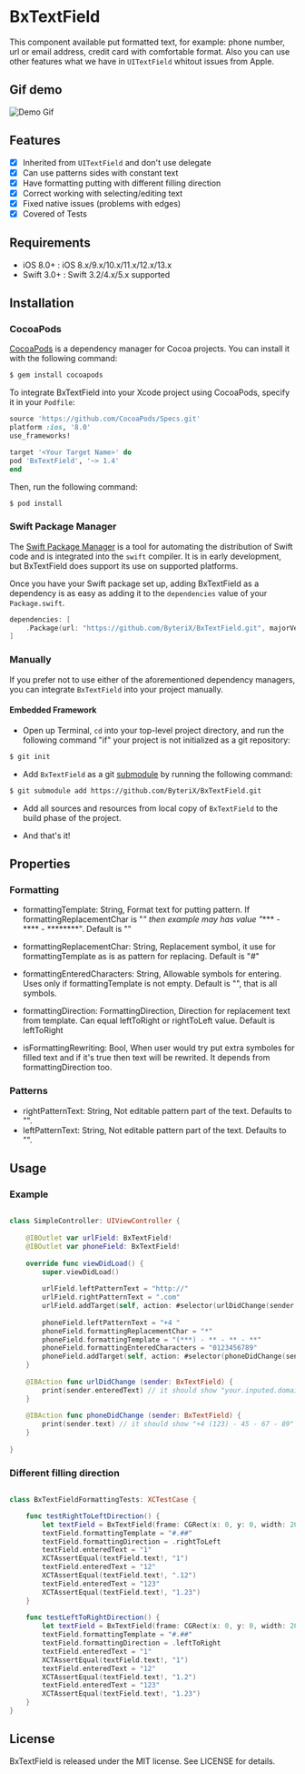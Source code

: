 # BxTextField

This component available put formatted text, for example: phone number, url or email address, credit card with comfortable format. Also you can use other features what we have in `UITextField` whitout issues from Apple.

## Gif demo

![Demo Gif](https://github.com/ByteriX/BxTextField/raw/master/Screenshots/BxTextFieldDemo.gif "Demo Gif")

## Features

- [x] Inherited from `UITextField` and don't use delegate
- [x] Can use patterns sides with constant text
- [x] Have formatting putting with different filling direction
- [x] Correct working with selecting/editing text
- [x] Fixed native issues (problems with edges)
- [x] Covered of Tests

## Requirements

- iOS 8.0+ : iOS 8.x/9.x/10.x/11.x/12.x/13.x
- Swift 3.0+ : Swift 3.2/4.x/5.x supported

## Installation

### CocoaPods

[CocoaPods](http://cocoapods.org) is a dependency manager for Cocoa projects. You can install it with the following command:

```bash
$ gem install cocoapods
```

To integrate BxTextField into your Xcode project using CocoaPods, specify it in your `Podfile`:

```ruby
source 'https://github.com/CocoaPods/Specs.git'
platform :ios, '8.0'
use_frameworks!

target '<Your Target Name>' do
pod 'BxTextField', '~> 1.4'
end
```

Then, run the following command:

```bash
$ pod install
```


### Swift Package Manager

The [Swift Package Manager](https://swift.org/package-manager/) is a tool for automating the distribution of Swift code and is integrated into the `swift` compiler. It is in early development, but BxTextField does support its use on supported platforms. 

Once you have your Swift package set up, adding BxTextField as a dependency is as easy as adding it to the `dependencies` value of your `Package.swift`.

```swift
dependencies: [
    .Package(url: "https://github.com/ByteriX/BxTextField.git", majorVersion: 1)
]
```

### Manually

If you prefer not to use either of the aforementioned dependency managers, you can integrate `BxTextField` into your project manually.

#### Embedded Framework

- Open up Terminal, `cd` into your top-level project directory, and run the following command "if" your project is not initialized as a git repository:

```bash
$ git init
```

- Add `BxTextField` as a git [submodule](http://git-scm.com/docs/git-submodule) by running the following command:

```bash
$ git submodule add https://github.com/ByteriX/BxTextField.git
```

- Add all sources and resources from local copy of `BxTextField` to the build phase of the project.

- And that's it!

## Properties

### Formatting

- formattingTemplate: String, Format text for putting pattern. If formattingReplacementChar is "*" then example may has value "**** - **** - ********". Default is ""

- formattingReplacementChar: String, Replacement symbol, it use for formattingTemplate as is as pattern for replacing. Default is "#"
- formattingEnteredCharacters: String, Allowable symbols for entering. Uses only if formattingTemplate is not empty. Default is "", that is all symbols.
- formattingDirection: FormattingDirection, Direction for replacement text from template. Can equal leftToRight or rightToLeft value. Default is leftToRight
- isFormattingRewriting: Bool, When user would try put extra symboles for filled text and if it's true then text will be rewrited. It depends from formattingDirection too.

### Patterns

- rightPatternText: String, Not editable pattern part of the text. Defaults to "".
- leftPatternText: String, Not editable pattern part of the text. Defaults to "".


## Usage

### Example

```swift

class SimpleController: UIViewController {
	
	@IBOutlet var urlField: BxTextField!
	@IBOutlet var phoneField: BxTextField!
    
    override func viewDidLoad() {
        super.viewDidLoad()
        
        urlField.leftPatternText = "http://"
        urlField.rightPatternText = ".com"
        urlField.addTarget(self, action: #selector(urlDidChange(sender:)), for: .editingChanged)
        
        phoneField.leftPatternText = "+4 "
        phoneField.formattingReplacementChar = "*"
        phoneField.formattingTemplate = "(***) - ** - ** - **"
        phoneField.formattingEnteredCharacters = "0123456789"
        phoneField.addTarget(self, action: #selector(phoneDidChange(sender:)), for: .editingChanged)
    }
    
    @IBAction func urlDidChange (sender: BxTextField) {
        print(sender.enteredText) // it should show "your.inputed.domain.only"
    }
    
    @IBAction func phoneDidChange (sender: BxTextField) {
        print(sender.text) // it should show "+4 (123) - 45 - 67 - 89"
    }
    
}

```

### Different filling direction

```swift

class BxTextFieldFormattingTests: XCTestCase {

    func testRightToLeftDirection() {
        let textField = BxTextField(frame: CGRect(x: 0, y: 0, width: 200, height: 40))
        textField.formattingTemplate = "#.##"
        textField.formattingDirection = .rightToLeft
        textField.enteredText = "1"
        XCTAssertEqual(textField.text!, "1")
        textField.enteredText = "12"
        XCTAssertEqual(textField.text!, ".12")
        textField.enteredText = "123"
        XCTAssertEqual(textField.text!, "1.23")
    }
    
    func testLeftToRightDirection() {
        let textField = BxTextField(frame: CGRect(x: 0, y: 0, width: 200, height: 40))
        textField.formattingTemplate = "#.##"
        textField.formattingDirection = .leftToRight
        textField.enteredText = "1"
        XCTAssertEqual(textField.text!, "1")
        textField.enteredText = "12"
        XCTAssertEqual(textField.text!, "1.2")
        textField.enteredText = "123"
        XCTAssertEqual(textField.text!, "1.23")
    }
}

```

## License

BxTextField is released under the MIT license. See LICENSE for details.
